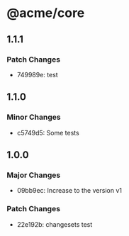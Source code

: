 # @acme/core

## 1.1.1

### Patch Changes

- 749989e: test

## 1.1.0

### Minor Changes

- c5749d5: Some tests

## 1.0.0

### Major Changes

- 09bb9ec: Increase to the version v1

### Patch Changes

- 22e192b: changesets test
